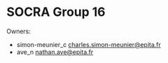 # SOCRA Group 16

Owners:
- simon-meunier_c <charles.simon-meunier@epita.fr>
- ave_n <nathan.ave@epita.fr>
